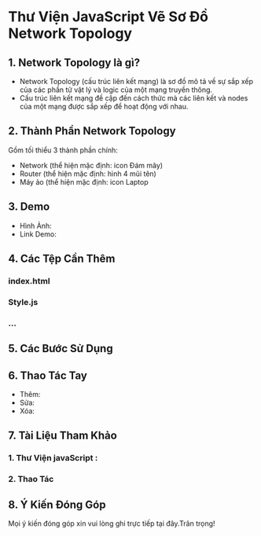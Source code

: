 # Thư Viện JavaScript Vẽ Sơ Đồ Network Topology
## 1. Network Topology là gì?
- Network Topology (cấu trúc liên kết mạng) là sơ đồ mô tả về sự sắp xếp của các phần tử vật lý và logic của một mạng truyền thông.
- Cấu trúc liên kết mạng đề cập đến cách thức mà các liên kết và nodes của một mạng được sắp xếp để hoạt động với nhau.
## 2. Thành Phần Network Topology
Gồm tối thiểu 3 thành phần chính:
- Network (thể hiện mặc định: icon Đám mây)
- Router (thể hiện mặc định: hình 4 mũi tên)
- Máy ảo (thể hiện mặc định: icon Laptop
## 3. Demo
- Hình Ảnh:
- Link Demo: 
## 4. Các Tệp Cần Thêm
### index.html
### Style.js
### ...
## 5.  Các Bước Sử Dụng
## 6. Thao Tác Tay
- Thêm:
- Sửa:
- Xóa:
## 7. Tài Liệu Tham Khảo
### 1. Thư Viện javaScript :
### 2. Thao Tác
## 8. Ý Kiến Đóng Góp
Mọi ý kiến đóng góp xin vui lòng ghi trực tiếp tại đây.Trân trọng!



